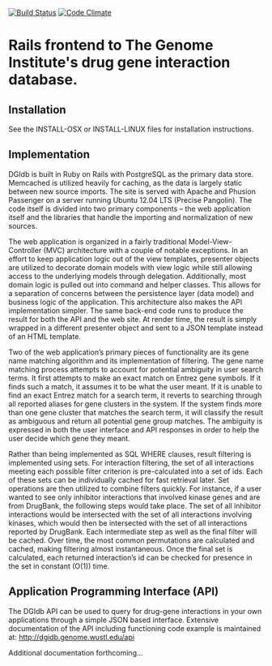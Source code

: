 [![Build Status](https://secure.travis-ci.org/genome/dgi-db.png?branch=master)](https://travis-ci.org/genome/dgi-db)
[![Code Climate](https://codeclimate.com/github/genome/dgi-db.png)](https://codeclimate.com/github/genome/dgi-db)

# Rails frontend to The Genome Institute's drug gene interaction database.

## Installation
See the INSTALL-OSX or INSTALL-LINUX files for installation instructions.

## Implementation
DGIdb is built in Ruby on Rails with PostgreSQL as the primary data store. Memcached is utilized heavily for caching, as the data is largely static between new source imports. The site is served with Apache and Phusion Passenger on a server running Ubuntu 12.04 LTS (Precise Pangolin). The code itself is divided into two primary components – the web application itself and the libraries that handle the importing and normalization of new sources.

The web application is organized in a fairly traditional Model-View-Controller (MVC) architecture with a couple of notable exceptions. In an effort to keep application logic out of the view templates, presenter objects are utilized to decorate domain models with view logic while still allowing access to the underlying models through delegation. Additionally, most domain logic is pulled out into command and helper classes. This allows for a separation of concerns between the persistence layer (data model) and business logic of the application. This architecture also makes the API implementation simpler. The same back-end code runs to produce the result for both the API and the web site. At render time, the result is simply wrapped in a different presenter object and sent to a JSON template instead of an HTML template.

Two of the web application’s primary pieces of functionality are its gene name matching algorithm and its implementation of filtering. The gene name matching process attempts to account for potential ambiguity in user search terms. It first attempts to make an exact match on Entrez gene symbols. If it finds such a match, it assumes it to be what the user meant. If it is unable to find an exact Entrez match for a search term, it reverts to searching through all reported aliases for gene clusters in the system. If the system finds more than one gene cluster that matches the search term, it will classify the result as ambiguous and return all potential gene group matches.  The ambiguity is expressed in both the user interface and API responses in order to help the user decide which gene they meant.

Rather than being implemented as SQL WHERE clauses, result filtering is implemented using sets. For interaction filtering, the set of all interactions meeting each possible filter criterion is pre-calculated into a set of ids. Each of these sets can be individually cached for fast retrieval later. Set operations are then utilized to combine filters quickly. For instance, if a user wanted to see only inhibitor interactions that involved kinase genes and are from DrugBank, the following steps would take place. The set of all inhibitor interactions would be intersected with the set of all interactions involving kinases, which would then be intersected with the set of all interactions reported by DrugBank. Each intermediate step as well as the final filter will be cached. Over time, the most common permutations are calculated and cached, making filtering almost instantaneous. Once the final set is calculated, each returned interaction’s id can be checked for presence in the set in constant (O(1)) time.

## Application Programming Interface (API)
The DGIdb API can be used to query for drug-gene interactions in your own applications through a simple JSON based interface.  Extensive documentation of the API including functioning code example is maintained at: http://dgidb.genome.wustl.edu/api

Additional documentation forthcoming...

